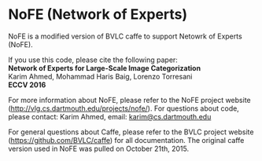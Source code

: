 # NoFE (Network of Experts)

NoFE is a modified version of BVLC caffe to support Netowrk of Experts (NoFE). 

If you use this code, please cite the following paper:<br>
<b>Network of Experts for Large-Scale Image Categorization</b><br>
Karim Ahmed, Mohammad Haris Baig, Lorenzo Torresani <br>
<b>ECCV 2016 </b>



For more information about NoFE, please refer to the NoFE project website (http://vlg.cs.dartmouth.edu/projects/nofe/).
For questions about code, please contact: Karim Ahmed, email: karim@cs.dartmouth.edu





For general questions about Caffe, please refer to the BVLC project website (https://github.com/BVLC/caffe) for all documentation.
The original caffe version used in NoFE was pulled on October 21th, 2015. 
